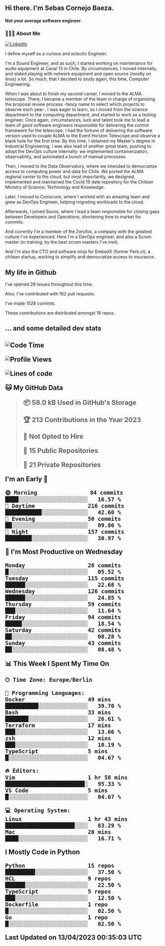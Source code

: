 <h2> Hi there.  I'm Sebas Cornejo Baeza.</h2>
<h4> Not your average software engineer</h4>
<h3> 👨🏻‍💻 About Me </h3>
<a href="http://linkedin.com/in/sebastian-cornejo-baeza/"><img alt="LinkedIn" src="https://img.shields.io/badge/Sebas%20Cornejo%20-informational?style=appveyor&logo=linkedin"></a>


I define myself as a curious and eclectic Engineer.

I'm a Sound Engineer, and as such, I started working on maintenance for audio equipment at Canal 13 in Chile.
By circumstances, I moved internally, and stated playing with network equipment and open source (mostly on linux) 
a lot. So much, that I decided to study again, this time, Computer Engineering.

When I was about to finish my second career, I moved to the ALMA telescope. There, I became a member of the team
in charge of organizing the proposal review process -fancy name to select which projects to observe each year-. 
I was eager to learn, so I moved from the science department to the computing department, and started to work as 
a testing engineer. Once again, circumstances, luck and talent took me to lead a team of good software engineers 
responsible for delivering the control framework for the telescope. I had the fortune of delivering the software
version used to couple ALMA to the Event Horizon Telescope and observe a black hole for the first time.
By this time, I obtained my Master's degree in Industrial Engineering.
I was also lead of another great team, pushing to adopt the DevOps culture internally: we implemented containerization, observability, and automated a bunch of manual processes.

Then, I moved to the Data Observatory, where we intended to democratize access to computing power
and data for Chile. We ported the ALMA regional center to the cloud, but most importantly, we designed, implemented
and maintained the Covid 19 date repository for the Chilean Ministry of Science, Technology and Knowledge.

Later, I moved to Comscore, where I worked with an amazing team and grew as DevOps Engineer, helping migrating workloads to the cloud.

Afterwards, I joined Sovos, where I lead a team responsible for closing gaps between Developers and Operations, shortening time to market for commits.

And currently I'm a member of the Zerofox, a company with the greatest culture I've experienced. Here I'm a DevOps
engineer, and also a Scrum master (in training, by the best scrum masters I've met).
 
And I'm also the CTO and software ninja for EmbedX (former Perk.cl), a chilean startup, working to simplify and democratize access to insurance.

<h2> My life in Github </h2>

I've opened 29 issues throughout this time.

Also, I've contributed with 162 pull requests.

I've made 1528 commits.

These contributions are distributed amongst 18 repos.

<h2>... and some detailed dev stats<h2>

<!--START_SECTION:waka-->
![Code Time](http://img.shields.io/badge/Code%20Time-310%20hrs%2033%20mins-blue)

![Profile Views](http://img.shields.io/badge/Profile%20Views-0-blue)

![Lines of code](https://img.shields.io/badge/From%20Hello%20World%20I%27ve%20Written-607.5%20thousand%20lines%20of%20code-blue)

**🐱 My GitHub Data** 

> 📦 58.0 kB Used in GitHub's Storage 
 > 
> 🏆 213 Contributions in the Year 2023
 > 
> 🚫 Not Opted to Hire
 > 
> 📜 15 Public Repositories 
 > 
> 🔑 21 Private Repositories 
 > 
**I'm an Early 🐤** 

```text
🌞 Morning                84 commits          ████░░░░░░░░░░░░░░░░░░░░░   16.57 % 
🌆 Daytime                216 commits         ███████████░░░░░░░░░░░░░░   42.60 % 
🌃 Evening                50 commits          ██░░░░░░░░░░░░░░░░░░░░░░░   09.86 % 
🌙 Night                  157 commits         ████████░░░░░░░░░░░░░░░░░   30.97 % 
```
📅 **I'm Most Productive on Wednesday** 

```text
Monday                   28 commits          █░░░░░░░░░░░░░░░░░░░░░░░░   05.52 % 
Tuesday                  115 commits         ██████░░░░░░░░░░░░░░░░░░░   22.68 % 
Wednesday                126 commits         ██████░░░░░░░░░░░░░░░░░░░   24.85 % 
Thursday                 59 commits          ███░░░░░░░░░░░░░░░░░░░░░░   11.64 % 
Friday                   94 commits          █████░░░░░░░░░░░░░░░░░░░░   18.54 % 
Saturday                 42 commits          ██░░░░░░░░░░░░░░░░░░░░░░░   08.28 % 
Sunday                   43 commits          ██░░░░░░░░░░░░░░░░░░░░░░░   08.48 % 
```


📊 **This Week I Spent My Time On** 

```text
🕑︎ Time Zone: Europe/Berlin

💬 Programming Languages: 
Docker                   49 mins             ██████████░░░░░░░░░░░░░░░   39.70 % 
Bash                     33 mins             ███████░░░░░░░░░░░░░░░░░░   26.61 % 
Terraform                17 mins             ███░░░░░░░░░░░░░░░░░░░░░░   13.66 % 
zsh                      12 mins             ███░░░░░░░░░░░░░░░░░░░░░░   10.19 % 
TypeScript               5 mins              █░░░░░░░░░░░░░░░░░░░░░░░░   04.67 % 

🔥 Editors: 
Vim                      1 hr 58 mins        ████████████████████████░   95.33 % 
VS Code                  5 mins              █░░░░░░░░░░░░░░░░░░░░░░░░   04.67 % 

💻 Operating System: 
Linux                    1 hr 43 mins        █████████████████████░░░░   83.29 % 
Mac                      20 mins             ████░░░░░░░░░░░░░░░░░░░░░   16.71 % 
```

**I Mostly Code in Python** 

```text
Python                   15 repos            █████████░░░░░░░░░░░░░░░░   37.50 % 
HCL                      9 repos             ██████░░░░░░░░░░░░░░░░░░░   22.50 % 
TypeScript               5 repos             ███░░░░░░░░░░░░░░░░░░░░░░   12.50 % 
Dockerfile               1 repo              █░░░░░░░░░░░░░░░░░░░░░░░░   02.50 % 
Go                       1 repo              █░░░░░░░░░░░░░░░░░░░░░░░░   02.50 % 
```




 Last Updated on 13/04/2023 00:35:03 UTC
<!--END_SECTION:waka-->
